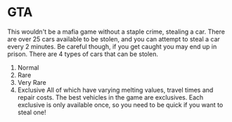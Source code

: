 # GTA

This wouldn't be a mafia game without a staple crime, stealing a car. There are over 25 cars available to be stolen, and you can attempt to steal a car every 2 minutes. Be careful though, if you get caught you may end up in prison. There are 4 types of cars that can be stolen.
1. Normal
2. Rare
3. Very Rare
4. Exclusive
All of which have varying melting values, travel times and repair costs. The best vehicles in the game are exclusives. Each exclusive is only available once, so you need to be quick if you want to steal one!